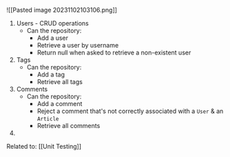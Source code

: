 ![[Pasted image 20231102103106.png]]
1. Users - CRUD operations
	- Can the repository:
		- Add a user
		- Retrieve a user by username
		- Return null when asked to retrieve a non-existent user
2. Tags
	- Can the repository:
		- Add a tag
		- Retrieve all tags
3. Comments
	- Can the repository:
		- Add a comment
		- Reject a comment that's not correctly associated with a `User` & an `Article`
		- Retrieve all comments
4. 

Related to: [[Unit Testing]]